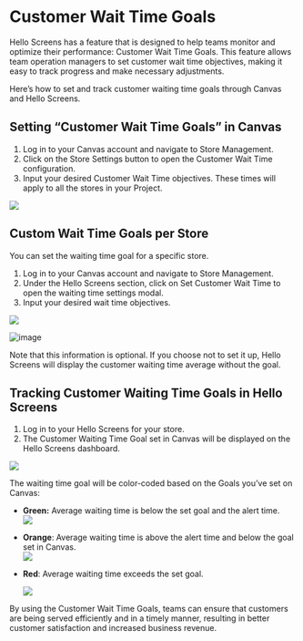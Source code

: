 Customer Wait Time Goals
========================

Hello Screens has a feature that is designed to help teams monitor and optimize their performance: Customer Wait Time Goals. This feature allows team operation managers to set customer wait time objectives, making it easy to track progress and make necessary adjustments.

Here’s how to set and track customer waiting time goals through Canvas and Hello Screens.

Setting “Customer Wait Time Goals” in Canvas
--------------------------------------------

1.  Log in to your Canvas account and navigate to Store Management.
2.  Click on the Store Settings button to open the Customer Wait Time configuration.
3.  Input your desired Customer Wait Time objectives. These times will apply to all the stores in your Project.

![](https://docs.bluedot.io/wp-content/uploads/2023/05/docs-goal-times-1-1024x664.png)

Custom Wait Time Goals per Store
--------------------------------

You can set the waiting time goal for a specific store.

1.  Log in to your Canvas account and navigate to Store Management.
2.  Under the Hello Screens section, click on Set Customer Wait Time to open the waiting time settings modal.
3.  Input your desired wait time objectives.

![](https://docs.bluedot.io/wp-content/uploads/2023/05/docs-goal-times-2-1024x658.png)

![image](https://docs.bluedot.io/wp-content/uploads/2021/07/info.png)

Note that this information is optional. If you choose not to set it up, Hello Screens will display the customer waiting time average without the goal.

Tracking Customer Waiting Time Goals in Hello Screens
-----------------------------------------------------

1.  Log in to your Hello Screens for your store.
2.  The Customer Waiting Time Goal set in Canvas will be displayed on the Hello Screens dashboard.

![](https://docs.bluedot.io/wp-content/uploads/2023/05/docs-goal-times-3-1024x693.png)

The waiting time goal will be color-coded based on the Goals you’ve set on Canvas:

*   **Green:** Average waiting time is below the set goal and the alert time.  
    ![](https://docs.bluedot.io/wp-content/uploads/2023/05/docs-goal-times-4-1024x137.png)
*   **Orange**: Average waiting time is above the alert time and below the goal set in Canvas.  
    ![](https://docs.bluedot.io/wp-content/uploads/2023/05/docs-goal-times-5-1024x139.png)
*   **Red**: Average waiting time exceeds the set goal.
    
    ![](https://docs.bluedot.io/wp-content/uploads/2023/05/docs-goal-times-6-1024x142.png)
    

By using the Customer Wait Time Goals, teams can ensure that customers are being served efficiently and in a timely manner, resulting in better customer satisfaction and increased business revenue.